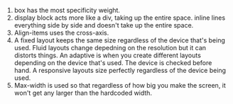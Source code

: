 1. box has the most specificity weight.
2. display block acts more like a div, taking up the entire space. inline lines everything side by side and doesn't take up the entire space.
3. Align-items uses the cross-axis.
4. A fixed layout keeps the same size regardless of the device that's being used. Fluid layouts change depedning on the resolution but it can distorts things. An adaptive is when you create different layouts depending on the device that's used. The device is checked before hand. A responsive layouts size perfectly regardless of the device being used.
5. Max-width is used so that regardless of how big you make the screen, it won't get any larger than the hardcoded width.